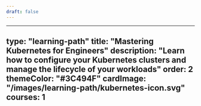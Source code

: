 ```yaml
---
draft: false
---
```


---
type: "learning-path"
title: "Mastering Kubernetes for Engineers"
description: "Learn how to configure your Kubernetes clusters and manage the lifecycle of your workloads"
order: 2
themeColor: "#3C494F"
cardImage: "/images/learning-path/kubernetes-icon.svg"
courses: 1
---

<!--
  This file is only used to render the courses list within a learning path.
  Check the Learn-Layer5 folder under src/sections/, src/templates for more understanding of how the data is used
-->


